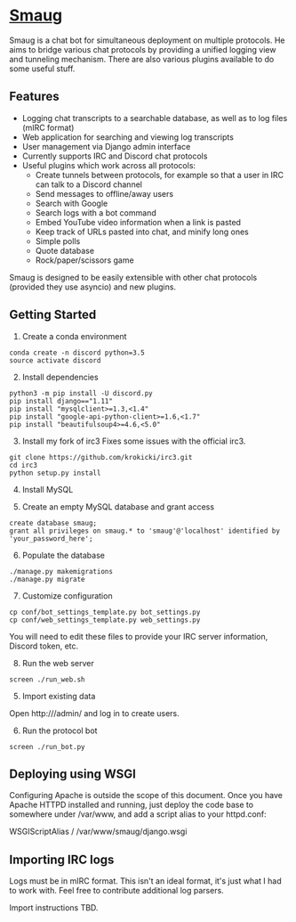 # [Smaug](http://github.com/krokicki/smaug)

Smaug is a chat bot for simultaneous deployment on multiple protocols. He aims to bridge various chat
protocols by providing a unified logging view and tunneling mechanism. There are also various plugins
available to do some useful stuff.

## Features

* Logging chat transcripts to a searchable database, as well as to log files (mIRC format)
* Web application for searching and viewing log transcripts
* User management via Django admin interface
* Currently supports IRC and Discord chat protocols
* Useful plugins which work across all protocols:
    * Create tunnels between protocols, for example so that a user in IRC can talk to a Discord channel
    * Send messages to offline/away users
    * Search with Google
    * Search logs with a bot command
    * Embed YouTube video information when a link is pasted
    * Keep track of URLs pasted into chat, and minify long ones
    * Simple polls
    * Quote database
    * Rock/paper/scissors game

Smaug is designed to be easily extensible with other chat protocols (provided they use asyncio) and new plugins.

## Getting Started

1. Create a conda environment
```
conda create -n discord python=3.5
source activate discord
```

2. Install dependencies
```
python3 -m pip install -U discord.py
pip install django=="1.11"
pip install "mysqlclient>=1.3,<1.4"
pip install "google-api-python-client>=1.6,<1.7"
pip install "beautifulsoup4>=4.6,<5.0"
```

3. Install my fork of irc3
Fixes some issues with the official irc3.
```
git clone https://github.com/krokicki/irc3.git
cd irc3
python setup.py install
```

4. Install MySQL

5. Create an empty MySQL database and grant access

```
create database smaug;
grant all privileges on smaug.* to 'smaug'@'localhost' identified by 'your_password_here';
```

6. Populate the database

```
./manage.py makemigrations
./manage.py migrate
```

7. Customize configuration
```
cp conf/bot_settings_template.py bot_settings.py
cp conf/web_settings_template.py web_settings.py
```
You will need to edit these files to provide your IRC server information, Discord token, etc.

8. Run the web server

```
screen ./run_web.sh
```

5. Import existing data

Open http://<yourhost>/admin/ and log in to create users.

6. Run the protocol bot

```
screen ./run_bot.py
```

## Deploying using WSGI

Configuring Apache is outside the scope of this document. Once you have Apache HTTPD installed and running,
just deploy the code base to somewhere under /var/www, and add a script alias to your httpd.conf:

WSGIScriptAlias / /var/www/smaug/django.wsgi

## Importing IRC logs

Logs must be in mIRC format. This isn't an ideal format, it's just what I had to work with. Feel free to contribute additional log parsers.

Import instructions TBD.

